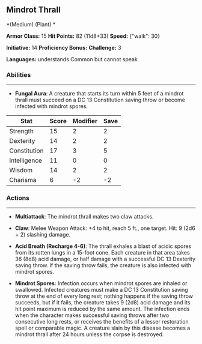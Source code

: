 ## Mindrot Thrall
*(Medium) (Plant) *

**Armor Class:** 15
**Hit Points:** 82 (11d8+33)
**Speed:** {"walk": 30}

**Initiative:** 14
**Proficiency Bonus:**
**Challenge:** 3

**Languages:** understands Common but cannot speak

### Abilities
 --- 
- **Fungal Aura**: A creature that starts its turn within 5 feet of a mindrot thrall must succeed on a DC 13 Constitution saving throw or become infected with mindrot spores.



| Stat | Score | Modifier | Save |
| ---- | ---- | ---- | ---- |
| Strength | 15 | 2 | 2 |
| Dexterity | 14 | 2 | 2 |
| Constitution | 17 | 3 | 5 |
| Intelligence | 11 | 0 | 0 |
| Wisdom | 14 | 2 | 2 |
| Charisma | 6 | -2 | -2 |

### Actions
 --- 
- **Multiattack**: The mindrot thrall makes two claw attacks.

- **Claw**: Melee Weapon Attack: +4 to hit, reach 5 ft., one target. Hit: 9 (2d6 + 2) slashing damage.

- **Acid Breath (Recharge 4-6)**: The thrall exhales a blast of acidic spores from its rotten lungs in a 15-foot cone. Each creature in that area takes 36 (8d8) acid damage, or half damage with a successful DC 13 Dexterity saving throw. If the saving throw fails, the creature is also infected with mindrot spores.

- **Mindrot Spores**: Infection occurs when mindrot spores are inhaled or swallowed. Infected creatures must make a DC 13 Constitution saving throw at the end of every long rest; nothing happens if the saving throw succeeds, but if it fails, the creature takes 9 (2d8) acid damage and its hit point maximum is reduced by the same amount. The infection ends when the character makes successful saving throws after two consecutive long rests, or receives the benefits of a lesser restoration spell or comparable magic. A creature slain by this disease becomes a mindrot thrall after 24 hours unless the corpse is destroyed.


